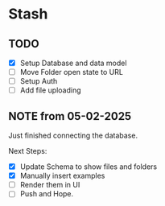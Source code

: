 # Stash

## TODO

- [x] Setup Database and data model
- [ ] Move Folder open state to URL
- [ ] Setup Auth
- [ ] Add file uploading

## NOTE from 05-02-2025

Just finished connecting the database.

Next Steps:

- [x] Update Schema to show files and folders
- [x] Manually insert examples
- [ ] Render them in UI
- [ ] Push and Hope.
